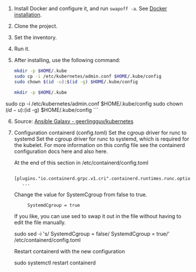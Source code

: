 1. Install Docker and configure it, and run `swapoff -a`. See [Docker installation](https://kubernetes.io/docs/setup/production-environment/container-runtimes/#forwarding-ipv4-and-letting-iptables-see-bridged-traffic).

2. Clone the project.

3. Set the inventory.

4. Run it.

5. After installing, use the following command:

    ```bash
    mkdir -p $HOME/.kube
    sudo cp -i /etc/kubernetes/admin.conf $HOME/.kube/config
    sudo chown $(id -u):$(id -g) $HOME/.kube/config

    mkdir -p $HOME/.kube
sudo cp -i /etc/kubernetes/admin.conf $HOME/.kube/config
sudo chown $(id -u):$(id -g) $HOME/.kube/config
    ```

6. Source: [Ansible Galaxy - geerlingguy/kubernetes](https://galaxy.ansible.com/ui/standalone/roles/geerlingguy/kubernetes/install/)

7. Configuration containerd (config.toml)
    Set the cgroup driver for runc to systemd
    Set the cgroup driver for runc to systemd, which is required for the kubelet.
    For more information on this config file see the containerd configuration docs here and also here.

    At the end of this section in /etc/containerd/config.toml

          [plugins."io.containerd.grpc.v1.cri".containerd.runtimes.runc.options]
          ...
    Change the value for SystemCgroup from false to true.

            SystemdCgroup = true
    If you like, you can use sed to swap it out in the file without having to edit the file manually.

    sudo sed -i 's/            SystemdCgroup = false/            SystemdCgroup = true/' /etc/containerd/config.toml
   
    Restart containerd with the new configuration
   
    sudo systemctl restart containerd













